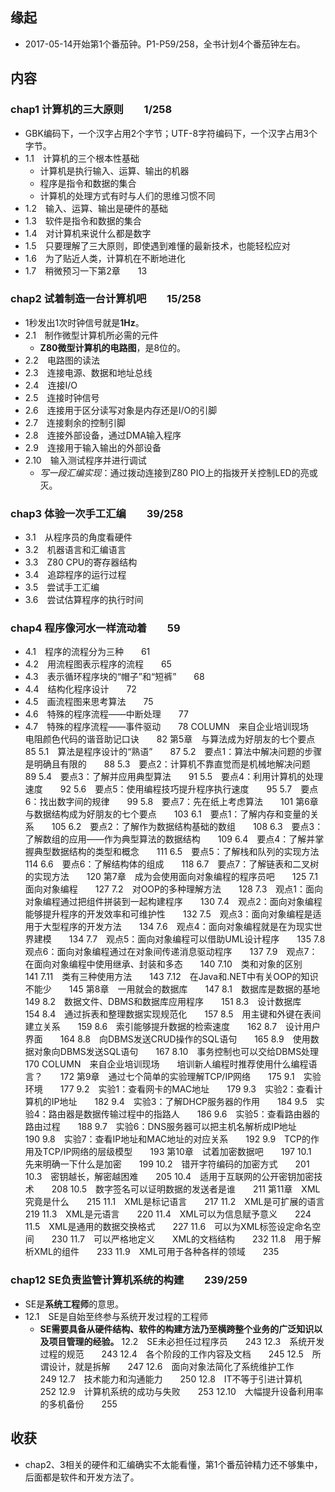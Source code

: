 ##  缘起
+ 2017-05-14开始第1个番茄钟。P1-P59/258，全书计划4个番茄钟左右。

##  内容
###  chap1 计算机的三大原则　　1/258
+ GBK编码下，一个汉字占用2个字节；UTF-8字符编码下，一个汉字占用3个字节。
+ 1.1　计算机的三个根本性基础　　
	+ 计算机是执行输入、运算、输出的机器
	+ 程序是指令和数据的集合
	+ 计算机的处理方式有时与人们的思维习惯不同
+ 1.2　输入、运算、输出是硬件的基础　　
+ 1.3　软件是指令和数据的集合　　
+ 1.4　对计算机来说什么都是数字　　
+ 1.5　只要理解了三大原则，即使遇到难懂的最新技术，也能轻松应对　　
+ 1.6　为了贴近人类，计算机在不断地进化　　
+ 1.7　稍微预习一下第2章　　13

###  chap2 试着制造一台计算机吧　　15/258
+ 1秒发出1次时钟信号就是**1Hz**。
+ 2.1　制作微型计算机所必需的元件
	+ **Z80微型计算机的电路图**，是8位的。　　
+ 2.2　电路图的读法　　
+ 2.3　连接电源、数据和地址总线　　
+ 2.4　连接I/O　　
+ 2.5　连接时钟信号　　
+ 2.6　连接用于区分读写对象是内存还是I/O的引脚　　
+ 2.7　连接剩余的控制引脚　　
+ 2.8　连接外部设备，通过DMA输入程序　　
+ 2.9　连接用于输入输出的外部设备　　
+ 2.10　输入测试程序并进行调试　　
	+ *写一段汇编实现*：通过拨动连接到Z80 PIO上的指拨开关控制LED的亮或灭。

###  chap3 体验一次手工汇编　　39/258
+ 3.1　从程序员的角度看硬件　　
+ 3.2　机器语言和汇编语言　　
+ 3.3　Z80 CPU的寄存器结构　
+ 3.4　追踪程序的运行过程　　
+ 3.5　尝试手工汇编　　
+ 3.6　尝试估算程序的执行时间　　

###  chap4 程序像河水一样流动着　　59
+ 4.1　程序的流程分为三种　　61
+ 4.2　用流程图表示程序的流程　　65
+ 4.3　表示循环程序块的“帽子”和“短裤”　　68
+ 4.4　结构化程序设计　　72
+ 4.5　画流程图来思考算法　　75
+ 4.6　特殊的程序流程——中断处理　　77
+ 4.7　特殊的程序流程——事件驱动　　78
COLUMN　来自企业培训现场　　电阻颜色代码的谐音助记口诀　　82
第5章　与算法成为好朋友的七个要点　　85
5.1　算法是程序设计的“熟语”　　87
5.2　要点1：算法中解决问题的步骤是明确且有限的　　88
5.3　要点2：计算机不靠直觉而是机械地解决问题　　89
5.4　要点3：了解并应用典型算法　　91
5.5　要点4：利用计算机的处理速度　　92
5.6　要点5：使用编程技巧提升程序执行速度　　95
5.7　要点6：找出数字间的规律　　99
5.8　要点7：先在纸上考虑算法　　101
第6章　与数据结构成为好朋友的七个要点　　103
6.1　要点1：了解内存和变量的关系　　105
6.2　要点2：了解作为数据结构基础的数组　　108
6.3　要点3：了解数组的应用——作为典型算法的数据结构　　109
6.4　要点4：了解并掌握典型数据结构的类型和概念　　111
6.5　要点5：了解栈和队列的实现方法　　114
6.6　要点6：了解结构体的组成　　118
6.7　要点7：了解链表和二叉树的实现方法　　120
第7章　成为会使用面向对象编程的程序员吧　　125
7.1　面向对象编程　　127
7.2　对OOP的多种理解方法　　128
7.3　观点1：面向对象编程通过把组件拼装到一起构建程序　　130
7.4　观点2：面向对象编程能够提升程序的开发效率和可维护性　　132
7.5　观点3：面向对象编程是适用于大型程序的开发方法　　134
7.6　观点4：面向对象编程就是在为现实世界建模　　134
7.7　观点5：面向对象编程可以借助UML设计程序　　135
7.8　观点6：面向对象编程通过在对象间传递消息驱动程序　　137
7.9　观点7：在面向对象编程中使用继承、封装和多态　　140
7.10　类和对象的区别　　141
7.11　类有三种使用方法　　143
7.12　在Java和.NET中有关OOP的知识不能少　　145
第8章　一用就会的数据库　　147
8.1　数据库是数据的基地　　149
8.2　数据文件、DBMS和数据库应用程序　　151
8.3　设计数据库　　154
8.4　通过拆表和整理数据实现规范化　　157
8.5　用主键和外键在表间建立关系　　159
8.6　索引能够提升数据的检索速度　　162
8.7　设计用户界面　　164
8.8　向DBMS发送CRUD操作的SQL语句　　165
8.9　使用数据对象向DBMS发送SQL语句　　167
8.10　事务控制也可以交给DBMS处理　　170
COLUMN　来自企业培训现场　　培训新人编程时推荐使用什么编程语言？　　172
第9章　通过七个简单的实验理解TCP/IP网络　　175
9.1　实验环境　　177
9.2　实验1：查看网卡的MAC地址　　179
9.3　实验2：查看计算机的IP地址　　182
9.4　实验3：了解DHCP服务器的作用　　184
9.5　实验4：路由器是数据传输过程中的指路人　　186
9.6　实验5：查看路由器的路由过程　　188
9.7　实验6：DNS服务器可以把主机名解析成IP地址　　190
9.8　实验7：查看IP地址和MAC地址的对应关系　　192
9.9　TCP的作用及TCP/IP网络的层级模型　　193
第10章　试着加密数据吧　　197
10.1　先来明确一下什么是加密　　199
10.2　错开字符编码的加密方式　　201
10.3　密钥越长，解密越困难　　205
10.4　适用于互联网的公开密钥加密技术　　208
10.5　数字签名可以证明数据的发送者是谁　　211
第11章　XML究竟是什么　　215
11.1　XML是标记语言　　217
11.2　XML是可扩展的语言　　219
11.3　XML是元语言　　220
11.4　XML可以为信息赋予意义　　224
11.5　XML是通用的数据交换格式　　227
11.6　可以为XML标签设定命名空间　　230
11.7　可以严格地定义　　XML的文档结构　　232
11.8　用于解析XML的组件　　233
11.9　XML可用于各种各样的领域　　235

###  chap12 SE负责监管计算机系统的构建　　239/259
+ SE是**系统工程师**的意思。
+ 12.1　SE是自始至终参与系统开发过程的工程师　　
	+ **SE需要具备从硬件结构、软件的构建方法乃至横跨整个业务的广泛知识以及项目管理的经验。** 
12.2　SE未必担任过程序员　　243
12.3　系统开发过程的规范　　243
12.4　各个阶段的工作内容及文档　　245
12.5　所谓设计，就是拆解　　247
12.6　面向对象法简化了系统维护工作　　249
12.7　技术能力和沟通能力　　250
12.8　IT不等于引进计算机　　252
12.9　计算机系统的成功与失败　　253
12.10　大幅提升设备利用率的多机备份　　255

##  收获
+ chap2、3相关的硬件和汇编确实不太能看懂，第1个番茄钟精力还不够集中，后面都是软件和开发方法了。